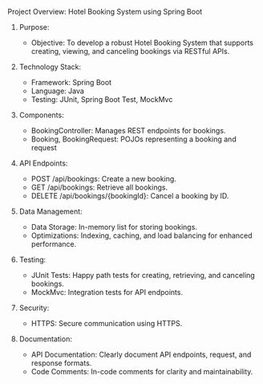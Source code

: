 Project Overview: Hotel Booking System using Spring Boot

1. Purpose:
   - Objective: To develop a robust Hotel Booking System that supports creating, viewing, and canceling bookings via RESTful APIs.

2. Technology Stack:
   - Framework: Spring Boot
   - Language: Java
   - Testing: JUnit, Spring Boot Test, MockMvc

3. Components:
   - BookingController: Manages REST endpoints for bookings.
   - Booking, BookingRequest: POJOs representing a booking and request

4. API Endpoints:
   - POST /api/bookings: Create a new booking.
   - GET /api/bookings: Retrieve all bookings.
   - DELETE /api/bookings/{bookingId}: Cancel a booking by ID.

5. Data Management:
   - Data Storage: In-memory list for storing bookings.
   - Optimizations: Indexing, caching, and load balancing for enhanced performance.

6. Testing:
   - JUnit Tests: Happy path tests for creating, retrieving, and canceling bookings.
   - MockMvc: Integration tests for API endpoints.

7. Security:
   - HTTPS: Secure communication using HTTPS.

9. Documentation:
   - API Documentation: Clearly document API endpoints, request, and response formats.
   - Code Comments: In-code comments for clarity and maintainability.
